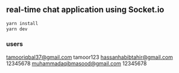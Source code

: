 ##  real-time chat application using Socket.io
```bash
yarn install
yarn dev
```
### users
tamooriqbal37@gmail.com
tamoor123
hassanhabibtahir@gmail.com
12345678
muhammadaqibmasood@gmail.com
12345678
